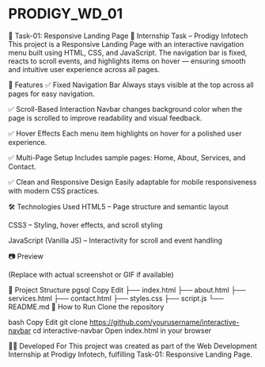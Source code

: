 # PRODIGY_WD_01
📌 Task-01: Responsive Landing Page
🧩 Internship Task – Prodigy Infotech
This project is a Responsive Landing Page with an interactive navigation menu built using HTML, CSS, and JavaScript. The navigation bar is fixed, reacts to scroll events, and highlights items on hover — ensuring smooth and intuitive user experience across all pages.

🚀 Features
✅ Fixed Navigation Bar
Always stays visible at the top across all pages for easy navigation.

✅ Scroll-Based Interaction
Navbar changes background color when the page is scrolled to improve readability and visual feedback.

✅ Hover Effects
Each menu item highlights on hover for a polished user experience.

✅ Multi-Page Setup
Includes sample pages: Home, About, Services, and Contact.

✅ Clean and Responsive Design
Easily adaptable for mobile responsiveness with modern CSS practices.

🛠️ Technologies Used
HTML5 – Page structure and semantic layout

CSS3 – Styling, hover effects, and scroll styling

JavaScript (Vanilla JS) – Interactivity for scroll and event handling

📷 Preview

(Replace with actual screenshot or GIF if available)

📁 Project Structure
pgsql
Copy
Edit
├── index.html
├── about.html
├── services.html
├── contact.html
├── styles.css
├── script.js
└── README.md
📂 How to Run
Clone the repository

bash
Copy
Edit
git clone https://github.com/yourusername/interactive-navbar
cd interactive-navbar
Open index.html in your browser

👨‍💻 Developed For
This project was created as part of the Web Development Internship at Prodigy Infotech, fulfilling Task-01: Responsive Landing Page.
